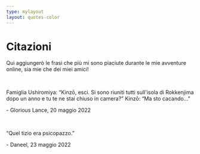 ```yaml
---
type: mylayout
layout: quotes-color
---
```


# Citazioni

Qui aggiungerò le frasi che più mi sono piaciute durante le mie avventure online, sia mie che dei miei amici!

&nbsp;

Famiglia Ushiromiya: “Kinzō, esci. Si sono riuniti tutti sull'isola di Rokkenjima dopo un anno e tu te ne stai chiuso in camera?”
Kinzō: “Ma sto cacando...”
<p class="right">- Glorious Lance, 20 maggio 2022</p>

&nbsp;

“Quel tizio era psicopazzo.”
<p class="right">- Daneel, 23 maggio 2022</p>
